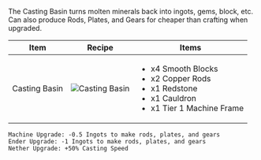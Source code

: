 The Casting Basin turns molten minerals back into ingots, gems, block, etc. Can also produce Rods, Plates, and Gears for cheaper than crafting when upgraded.

| Item | Recipe | Items |
|------|--------|-------|
| Casting Basin | ![Casting Basin](https://cdn.discordapp.com/attachments/739536694398812230/879402791079137390/casting_basin.png) | <ul><li>x4 Smooth Blocks</li><li>x2 Copper Rods</li><li>x1 Redstone</li><li>x1 Cauldron</li><li>x1 Tier 1 Machine Frame</li></ul> |

```
Machine Upgrade: -0.5 Ingots to make rods, plates, and gears
Ender Upgrade: -1 Ingots to make rods, plates, and gears
Nether Upgrade: +50% Casting Speed
```